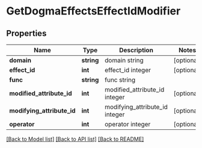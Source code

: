 # GetDogmaEffectsEffectIdModifier

## Properties
Name | Type | Description | Notes
------------ | ------------- | ------------- | -------------
**domain** | **string** | domain string | [optional] 
**effect_id** | **int** | effect_id integer | [optional] 
**func** | **string** | func string | 
**modified_attribute_id** | **int** | modified_attribute_id integer | [optional] 
**modifying_attribute_id** | **int** | modifying_attribute_id integer | [optional] 
**operator** | **int** | operator integer | [optional] 

[[Back to Model list]](../../README.md#documentation-for-models) [[Back to API list]](../../README.md#documentation-for-api-endpoints) [[Back to README]](../../README.md)

